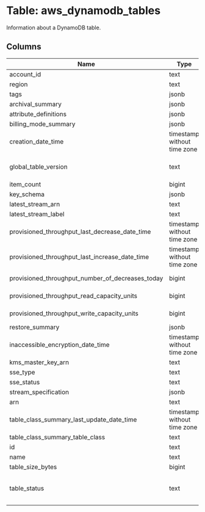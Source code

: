 
# Table: aws_dynamodb_tables
Information about a DynamoDB table.
## Columns
| Name        | Type           | Description  |
| ------------- | ------------- | -----  |
|account_id|text|The AWS Account ID of the resource.|
|region|text|The AWS Region of the resource.|
|tags|jsonb|The tags associated with the table.|
|archival_summary|jsonb|Contains information about the table archive.|
|attribute_definitions|jsonb|An array of AttributeDefinition objects|
|billing_mode_summary|jsonb|Contains the details for the read/write capacity mode.|
|creation_date_time|timestamp without time zone|The date and time when the table was created, in UNIX epoch time (http://www.epochconverter.com/) format.|
|global_table_version|text|Represents the version of global tables (https://docs.aws.amazon.com/amazondynamodb/latest/developerguide/GlobalTables.html) in use, if the table is replicated across Amazon Web Services Regions.|
|item_count|bigint|The number of items in the specified table|
|key_schema|jsonb|The primary key structure for the table|
|latest_stream_arn|text|The Amazon Resource Name (ARN) that uniquely identifies the latest stream for this table.|
|latest_stream_label|text|A timestamp, in ISO 8601 format, for this stream|
|provisioned_throughput_last_decrease_date_time|timestamp without time zone|The date and time of the last provisioned throughput decrease for this table.|
|provisioned_throughput_last_increase_date_time|timestamp without time zone|The date and time of the last provisioned throughput increase for this table.|
|provisioned_throughput_number_of_decreases_today|bigint|The number of provisioned throughput decreases for this table during this UTC calendar day|
|provisioned_throughput_read_capacity_units|bigint|The maximum number of strongly consistent reads consumed per second before DynamoDB returns a ThrottlingException|
|provisioned_throughput_write_capacity_units|bigint|The maximum number of writes consumed per second before DynamoDB returns a ThrottlingException.|
|restore_summary|jsonb|Contains details for the restore.|
|inaccessible_encryption_date_time|timestamp without time zone|Indicates the time, in UNIX epoch date format, when DynamoDB detected that the table's KMS key was inaccessible|
|kms_master_key_arn|text|The KMS key ARN used for the KMS encryption.|
|sse_type|text|Server-side encryption type|
|sse_status|text|Represents the current state of server-side encryption|
|stream_specification|jsonb|The current DynamoDB Streams configuration for the table.|
|arn|text|The Amazon Resource Name (ARN) that uniquely identifies the table.|
|table_class_summary_last_update_date_time|timestamp without time zone|The date and time at which the table class was last updated.|
|table_class_summary_table_class|text|The table class of the specified table|
|id|text|Unique identifier for the table for which the backup was created.|
|name|text|The name of the table.|
|table_size_bytes|bigint|The total size of the specified table, in bytes|
|table_status|text|The current state of the table:  * CREATING - The table is being created.  * UPDATING - The table is being updated.  * DELETING - The table is being deleted.  * ACTIVE - The table is ready for use.  * INACCESSIBLE_ENCRYPTION_CREDENTIALS - The KMS key used to encrypt the table in inaccessible|
